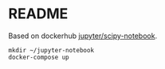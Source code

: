 # README

Based on dockerhub [jupyter/scipy-notebook](https://hub.docker.com/r/jupyter/scipy-notebook).

```
mkdir ~/jupyter-notebook
docker-compose up
```
